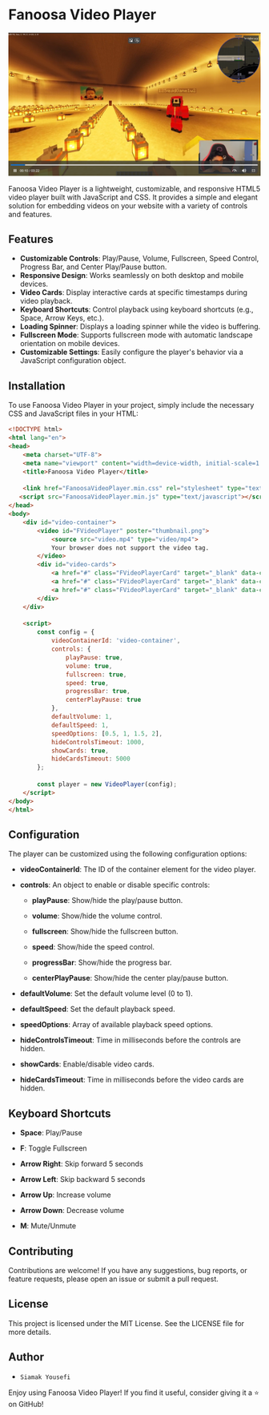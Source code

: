 # Fanoosa Video Player

![Banner](https://raw.githubusercontent.com/thesiamak01/fanoosa-video-player/refs/heads/main/cover.png)

Fanoosa Video Player is a lightweight, customizable, and responsive HTML5 video player built with JavaScript and CSS. It provides a simple and elegant solution for embedding videos on your website with a variety of controls and features.

## Features

- **Customizable Controls**: Play/Pause, Volume, Fullscreen, Speed Control, Progress Bar, and Center Play/Pause button.
- **Responsive Design**: Works seamlessly on both desktop and mobile devices.
- **Video Cards**: Display interactive cards at specific timestamps during video playback.
- **Keyboard Shortcuts**: Control playback using keyboard shortcuts (e.g., Space, Arrow Keys, etc.).
- **Loading Spinner**: Displays a loading spinner while the video is buffering.
- **Fullscreen Mode**: Supports fullscreen mode with automatic landscape orientation on mobile devices.
- **Customizable Settings**: Easily configure the player's behavior via a JavaScript configuration object.

## Installation

To use Fanoosa Video Player in your project, simply include the necessary CSS and JavaScript files in your HTML:

```html
<!DOCTYPE html>
<html lang="en">
<head>
    <meta charset="UTF-8">
    <meta name="viewport" content="width=device-width, initial-scale=1.0">
    <title>Fanoosa Video Player</title>
   
    <link href="FanoosaVideoPlayer.min.css" rel="stylesheet" type="text/css">
   <script src="FanoosaVideoPlayer.min.js" type="text/javascript"></script>
</head>
<body>
    <div id="video-container">
        <video id="FVideoPlayer" poster="thumbnail.png">
            <source src="video.mp4" type="video/mp4">
            Your browser does not support the video tag.
        </video>
        <div id="video-cards">
            <a href="#" class="FVideoPlayerCard" target="_blank" data-card-time="00:10">Visit Our Website</a>
            <a href="#" class="FVideoPlayerCard" target="_blank" data-card-time="00:65">Support</a>
            <a href="#" class="FVideoPlayerCard" target="_blank" data-card-time="01:20:01">Buy Package</a>
        </div>
    </div>

    <script>
        const config = {
            videoContainerId: 'video-container',
            controls: {
                playPause: true,
                volume: true,
                fullscreen: true,
                speed: true,
                progressBar: true,
                centerPlayPause: true
            },
            defaultVolume: 1,
            defaultSpeed: 1,
            speedOptions: [0.5, 1, 1.5, 2],
            hideControlsTimeout: 1000,
            showCards: true,
            hideCardsTimeout: 5000
        };

        const player = new VideoPlayer(config);
    </script>
</body>
</html>
```
## Configuration
The player can be customized using the following configuration options:

- **videoContainerId**: The ID of the container element for the video player.


- **controls**: An object to enable or disable specific controls:

  - **playPause**: Show/hide the play/pause button.

  - **volume**: Show/hide the volume control.

  - **fullscreen**: Show/hide the fullscreen button.

  - **speed**: Show/hide the speed control.

  - **progressBar**: Show/hide the progress bar.

  - **centerPlayPause**: Show/hide the center play/pause button.

   
- **defaultVolume**: Set the default volume level (0 to 1).

- **defaultSpeed**: Set the default playback speed.

- **speedOptions**: Array of available playback speed options.

- **hideControlsTimeout**: Time in milliseconds before the controls are hidden.

- **showCards**: Enable/disable video cards.

- **hideCardsTimeout**: Time in milliseconds before the video cards are hidden.


## Keyboard Shortcuts

- **Space**: Play/Pause

- **F**: Toggle Fullscreen

- **Arrow Right**: Skip forward 5 seconds

- **Arrow Left**: Skip backward 5 seconds

- **Arrow Up**: Increase volume

- **Arrow Down**: Decrease volume

- **M**: Mute/Unmute


## Contributing
Contributions are welcome! If you have any suggestions, bug reports, or feature requests, please open an issue or submit a pull request.

## License
This project is licensed under the MIT License. See the LICENSE file for more details.

## Author
   - `Siamak Yousefi`


Enjoy using Fanoosa Video Player! If you find it useful, consider giving it a ⭐️ on GitHub!
